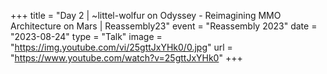 +++
title = "Day 2 | ~littel-wolfur on Odyssey - Reimagining MMO Architecture on Mars | Reassembly23"
event = "Reassembly 2023"
date = "2023-08-24"
type = "Talk"
image = "https://img.youtube.com/vi/25gttJxYHk0/0.jpg"
url = "https://www.youtube.com/watch?v=25gttJxYHk0"
+++